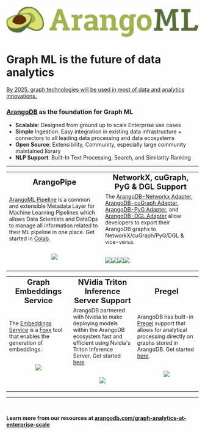 ![](/assets/logo.png)

# Graph ML is the future of data analytics

[By 2025, graph technologies will be used in most of data and analytics innovations.](https://www.techrepublic.com/article/gartner-top-10-data-and-analytics-technology-trends-for-2021/)

<!-- <img height="210" align="right" src="/assets/arangoml.jpeg" />
 -->
### [ArangoDB](https://www.arangodb.com/) as the foundation for Graph ML
* **Scalable**: Designed from ground up to scale Enterprise use cases 
* **Simple** Ingestion: Easy integration in existing data infrastructure + connectors to all leading data processing and data ecosystems
* **Open Source**: Extensibility, Community, especially large community maintained library
* **NLP Support**: Built-In Text Processing, Search, and Similarity Ranking

---
<table>
 <tr>
    <td align="center" width="50%"><b style="font-size:20px">ArangoPipe</b></td>
    <td align="center" width="50%"><b style="font-size:20px">NetworkX, cuGraph, PyG & DGL Support</b></td>
 </tr>
 <tr>
    <td>
        <div>
          <a href="https://github.com/arangoml/arangopipe">ArangoML Pipeline</a> is a common and extensible Metadata Layer for Machine Learning Pipelines which allows Data Scientists and DataOps to manage all information related to their ML pipeline in one place. Get started in <a href="https://colab.research.google.com/github/arangoml/arangopipe/blob/master/examples/Arangopipe_Feature_Examples.ipynb">Colab</a>.
          <br></br>
          <p align="center"><img width="65%" src="https://raw.githubusercontent.com/arangoml/arangopipe/master/assets/logos/ArangoML_Pipleline_Overview.jpg" /></p>
        </div>
    </td>
    <td>
        <div>
          The <a href="https://github.com/arangoml/networkx-adapter">ArangoDB-Networkx Adapter</a>, <a href="https://github.com/arangoml/cugraph-adapter">ArangoDB-cuGraph Adapter</a>, <a href="https://github.com/arangoml/pyg-adapter">ArangoDB-PyG Adapter</a>, and <a href="https://github.com/arangoml/dgl-adapter">ArangoDB-DGL Adapter</a> allow developers to export their ArangoDB graphs to NetworkX/cuGraph/PyG/DGL & vice-versa.
        </div>
        <br/>
        <p style="display: flex" align="center">
          <a href="https://github.com/arangoml/networkx-adapter"><img width="20%" src="https://avatars.githubusercontent.com/u/388785?s=280&v=4"/></a>
          <a href="https://github.com/arangoml/cugraph-adapter"><img width="20%" src="https://avatars.githubusercontent.com/u/43887749?s=200&v=4"/></a>
          <a href="https://github.com/arangoml/pyg-adapter"><img width="20%" src="https://avatars.githubusercontent.com/u/89995122?s=200&v=4"/></a>
          <a href="https://github.com/arangoml/dgl-adapter"><img width="20%" src="https://avatars.githubusercontent.com/u/11508361?s=200&v=4"/></a>
        </p>
    </td>
 </tr>
</table>

<table>
 <tr>
    <td align="center" width="33%"><b style="font-size:20px">Graph Embeddings Service</b></td>
    <td align="center" width="33%"><b style="font-size:20px">NVidia Triton Inference Server Support</b></td>
    <td align="center" width="33%"><b style="font-size:20px">Pregel</b></td>
 </tr>
 <tr>
    <td>
        <div>
          The <a href="https://github.com/arangoml/embeddings-service">Embeddings Service</a> is a <a href="https://www.arangodb.com/docs/stable/foxx.html">Foxx</a> tool that enables the generation of embeddings.
          <br></br>
          <p align="center"><img height="150vh" src="https://www.arangodb.com/wp-content/uploads/2016/12/ArangoDB-Foxx-logo.png" /></p>
        </div>
    </td>
    <td>
        <div>
          ArangoDB partnered with Nvidia to make deploying models within the ArangoDB ecosystem fast and efficient using Nvidia's Triton Inference Server. Get started <a href="https://github.com/arangoml/embeddings-compute">here</a>.
          <br></br>
          <p align="center"><img height="110vh" src="https://avatars.githubusercontent.com/u/1728152?s=200&v=4" /></p>
        </div>
    </td>
    <td>
        <div>
          ArangoDB has built-in <a href="https://blog.acolyer.org/2015/05/26/pregel-a-system-for-large-scale-graph-processing/">Pregel</a> support that allows for analytical processing directly on graphs stored in ArangoDB. Get started <a href="https://www.arangodb.com/docs/stable/graphs-pregel.html">here</a>.
         <br></br>
         <p align="center"><img height="135vh" src="https://cdn-icons-png.flaticon.com/512/1555/1555855.png" /></p>
        </div>
     </td>
 </tr>
</table>

---
<br/>

**Learn more from our resources at [arangodb.com/graph-analytics-at-enterprise-scale](https://www.arangodb.com/graph-analytics-at-enterprise-scale/)**
